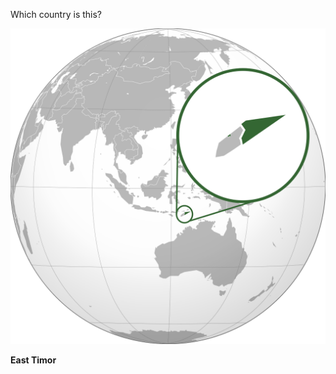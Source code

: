 Which country is this?

![Map of a country](images/Timor_Leste_(orthographic_projection).svg)
<!--question-->
**East Timor**